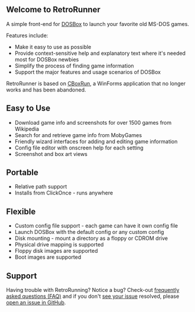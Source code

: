 ## Welcome to RetroRunner

A simple front-end for [DOSBox](https://www.dosbox.com/) to launch your favorite old MS-DOS games.

Features include:

* Make it easy to use as possible
* Provide context-sensitive help and explanatory text where it's needed most for DOSBox newbies
* Simplify the process of finding game information
* Support the major features and usage scenarios of DOSBox

RetroRunner is based on [CBoxRun](https://cboxrun.wordpress.com/), a WinForms application that no longer works and has been abandoned.

## Easy to Use
* Download game info and screenshots for over 1500 games from Wikipedia
* Search for and retrieve game info from MobyGames
* Friendly wizard interfaces for adding and editing game information
* Config file editor with onscreen help for each setting
* Screenshot and box art views

## Portable
* Relative path support
* Installs from ClickOnce - runs anywhere

## Flexible
* Custom config file support - each game can have it own config file
* Launch DOSBox with the default config or any custom config
* Disk mounting - mount a directory as a floppy or CDROM drive
* Physical drive mapping is supported
* Floppy disk images are supported
* Boot images are supported

## Support
Having trouble with RetroRunning? Notice a bug? Check-out [frequently asked questions (FAQ)](https://github.com/bsimser/retrorunner/wiki) and if you don't [see your issue](https://github.com/bsimser/retrorunner/issues) resolved, 
please [open an issue in GitHub](https://github.com/bsimser/retrorunner/issues/new).
